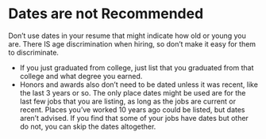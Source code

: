 # Dates are not Recommended

Don’t use dates in your resume that might indicate how old or young you are. There IS age discrimination when hiring, so don’t make it easy for them to discriminate.
- If you just graduated from college, just list that you graduated from that college and what degree you earned. 
- Honors and awards also don’t need to be dated unless it was recent, like the last 3 years or so.
The only place dates might be used are for the last few jobs that you are listing, as long as the jobs are current or recent. Places you’ve worked 10 years ago could be listed, but dates aren’t advised. If you find that some of your jobs have dates but other do not, you can skip the dates altogether.